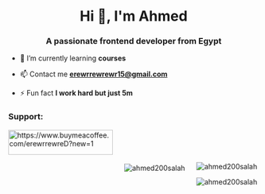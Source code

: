 <h1 align="center">Hi 👋, I'm Ahmed</h1>
<h3 align="center">A passionate frontend developer from Egypt</h3>

- 🌱 I’m currently learning **courses**

- 📫 Contact me **erewrrewrewr15@gmail.com**

- ⚡ Fun fact **I work hard but just 5m**

<h3 align="left">Support:</h3>
<p><a href="https://www.buymeacoffee.com/erewrrewreD"> <img align="left" src="https://cdn.buymeacoffee.com/buttons/v2/default-yellow.png" height="50" width="210" alt="https://www.buymeacoffee.com/erewrrewreD?new=1" /></a></p><br><br>

<p><img align="left" src="https://github-readme-stats.vercel.app/api/top-langs?username=ahmed200salah&show_icons=true&locale=en&layout=compact" alt="ahmed200salah"  style = "padding:20px;"/></p>

<p>&nbsp;<img align="center" src="https://github-readme-stats.vercel.app/api?username=ahmed200salah&show_icons=true&locale=en" alt="ahmed200salah"/></p>

<p><img align="center" src="https://github-readme-streak-stats.herokuapp.com/?user=ahmed200salah&" alt="ahmed200salah" /></p>

